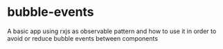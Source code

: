 # bubble-events
A basic app using rxjs as observable pattern and how to use it in order to avoid or reduce bubble events between components
